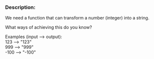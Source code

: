 ### Description:

We need a function that can transform a number (integer) into a string.

What ways of achieving this do you know?

Examples (input --> output):<br>
123 --> "123" <br>
999 --> "999" <br>
-100 --> "-100"